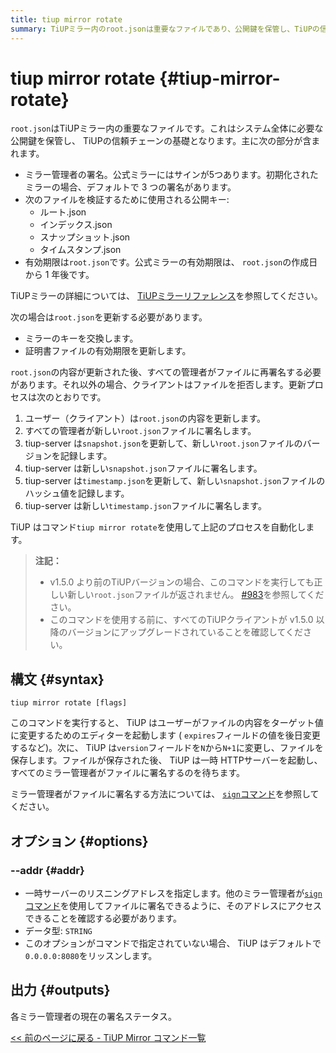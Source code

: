 ```yaml
---
title: tiup mirror rotate
summary: TiUPミラー内のroot.jsonは重要なファイルであり、公開鍵を保管し、TiUPの信頼チェーンの基礎となります。root.jsonを更新する必要がある場合、すべての管理者が再署名する必要があります。更新プロセスは自動化されており、tiup mirror rotateコマンドを使用して行われます。また、一時サーバーを起動し、ミラー管理者がファイルに署名するのを待ちます。
---
```


# tiup mirror rotate {#tiup-mirror-rotate}

`root.json`はTiUPミラー内の重要なファイルです。これはシステム全体に必要な公開鍵を保管し、 TiUPの信頼チェーンの基礎となります。主に次の部分が含まれます。

-   ミラー管理者の署名。公式ミラーにはサインが5つあります。初期化されたミラーの場合、デフォルトで 3 つの署名があります。
-   次のファイルを検証するために使用される公開キー:
    -   ルート.json
    -   インデックス.json
    -   スナップショット.json
    -   タイムスタンプ.json
-   有効期限は`root.json`です。公式ミラーの有効期限は、 `root.json`の作成日から 1 年後です。

TiUPミラーの詳細については、 [TiUPミラーリファレンス](/tiup/tiup-mirror-reference.md)を参照してください。

次の場合は`root.json`を更新する必要があります。

-   ミラーのキーを交換します。
-   証明書ファイルの有効期限を更新します。

`root.json`の内容が更新された後、すべての管理者がファイルに再署名する必要があります。それ以外の場合、クライアントはファイルを拒否します。更新プロセスは次のとおりです。

1.  ユーザー（クライアント）は`root.json`の内容を更新します。
2.  すべての管理者が新しい`root.json`ファイルに署名します。
3.  tiup-server は`snapshot.json`を更新して、新しい`root.json`ファイルのバージョンを記録します。
4.  tiup-server は新しい`snapshot.json`ファイルに署名します。
5.  tiup-server は`timestamp.json`を更新して、新しい`snapshot.json`ファイルのハッシュ値を記録します。
6.  tiup-server は新しい`timestamp.json`ファイルに署名します。

TiUP はコマンド`tiup mirror rotate`を使用して上記のプロセスを自動化します。

> **注記：**
>
> -   v1.5.0 より前のTiUPバージョンの場合、このコマンドを実行しても正しい新しい`root.json`ファイルが返されません。 [#983](https://github.com/pingcap/tiup/issues/983)を参照してください。
> -   このコマンドを使用する前に、すべてのTiUPクライアントが v1.5.0 以降のバージョンにアップグレードされていることを確認してください。

## 構文 {#syntax}

```shell
tiup mirror rotate [flags]
```

このコマンドを実行すると、 TiUP はユーザーがファイルの内容をターゲット値に変更するためのエディターを起動します ( `expires`フィールドの値を後日変更するなど)。次に、 TiUP は`version`フィールドを`N`から`N+1`に変更し、ファイルを保存します。ファイルが保存された後、 TiUP は一時 HTTPサーバーを起動し、すべてのミラー管理者がファイルに署名するのを待ちます。

ミラー管理者がファイルに署名する方法については、 [`sign`コマンド](/tiup/tiup-command-mirror-sign.md)を参照してください。

## オプション {#options}

### --addr {#addr}

-   一時サーバーのリスニングアドレスを指定します。他のミラー管理者が[`sign`コマンド](/tiup/tiup-command-mirror-sign.md)を使用してファイルに署名できるように、そのアドレスにアクセスできることを確認する必要があります。
-   データ型: `STRING`
-   このオプションがコマンドで指定されていない場合、 TiUP はデフォルトで`0.0.0.0:8080`をリッスンします。

## 出力 {#outputs}

各ミラー管理者の現在の署名ステータス。

[&lt;&lt; 前のページに戻る - TiUP Mirror コマンド一覧](/tiup/tiup-command-mirror.md#command-list)
